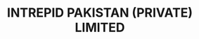 ---
title: "INTREPID PAKISTAN (PRIVATE) LIMITED"
url: /karachi/intrepid-pakistan-private-limited/
shop: wholesale
---